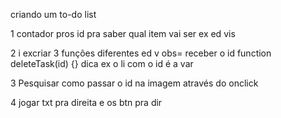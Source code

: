 criando um to-do list

1 contador pros id pra saber qual item vai ser ex ed vis

2 i excriar 3 funções diferentes ed v
obs= receber o id function deleteTask(id) {}
dica ex o li com o id é a var

3 Pesquisar como passar o id na imagem através do onclick

4 jogar txt pra direita e os btn pra dir